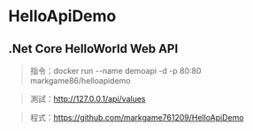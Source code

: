 # HelloApiDemo

## .Net Core HelloWorld Web API
> 指令：docker run --name demoapi -d -p 80:80 markgame86/helloapidemo

> 測試：http://127.0.0.1/api/values

> 程式：https://github.com/markgame761209/HelloApiDemo
